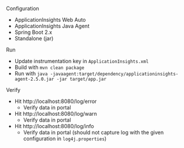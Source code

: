 Configuration

* ApplicationInsights Web Auto
* ApplicationInsights Java Agent
* Spring Boot 2.x
* Standalone (jar)

Run

* Update instrumentation key in `ApplicationInsights.xml`
* Build with `mvn clean package`
* Run with `java -javaagent:target/dependency/applicationinsights-agent-2.5.0.jar -jar target/app.jar`

Verify

* Hit http://localhost:8080/log/error
  * Verify data in portal
* Hit http://localhost:8080/log/warn
  * Verify data in portal
* Hit http://localhost:8080/log/info
  * Verify data in portal (should not capture log with the given configuration in `log4j.properties`)
